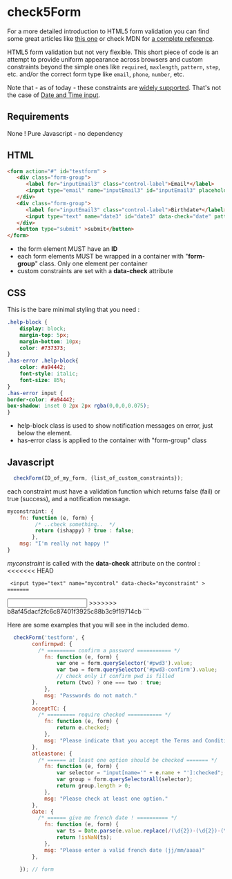 # check5Form

For a more detailed introduction to HTML5 form validation you can find some great articles like  [this one](https://www.html5rocks.com/en/tutorials/forms/constraintvalidation/) or check MDN for [a complete reference](https://developer.mozilla.org/en-US/docs/Learn/HTML/Forms/Form_validation).

HTML5 form validation but not very flexible. This short piece of code is an attempt to provide uniform appearance across browsers and custom constraints beyond the simple ones like `required`, `maxlength`, `pattern`, `step`, etc. and/or the correct form type like `email`, `phone`, `number`, etc.

Note that - as of today - these constraints are [widely supported](http://caniuse.com/#feat=form-validation). That's not the case of [Date and Time input](http://caniuse.com/#feat=input-datetime).



## Requirements

None ! Pure Javascript - no dependency

## HTML


```html
<form action="#" id="testform" >
   <div class="form-group">
      <label for="inputEmail3" class="control-label">Email*</label>
      <input type="email" name="inputEmail3" id="inputEmail3" placeholder="Email" required >
   </div>
   <div class="form-group">
      <label for="inputEmail3" class="control-label">Birthdate*</label>
      <input type="text" name="date3" id="date3" data-check="date" pattern="\d{1,2}/\d{1,2}/\d{4}" placeholder="jj/mm/aaaa" required />
   </div>
   <button type="submit" >submit</button>
</form>
```

- the form element MUST have an **ID**
- each form elements MUST be wrapped in a container with "**form-group**" class. Only one element per container
- custom constraints are set with a **data-check** attribute

## CSS

This is the bare minimal styling that you need :


```css
.help-block {
    display: block;
    margin-top: 5px;
    margin-bottom: 10px;
    color: #737373;
}
.has-error .help-block{
    color: #a94442;
    font-style: italic;
    font-size: 85%;
}
.has-error input {
border-color: #a94442;
box-shadow: inset 0 2px 2px rgba(0,0,0,0.075);
}
```
- help-block class is used to show notification messages on error, just below the element.
- has-error class is applied to the container with "form-group" class

## Javascript
```javascript
  checkForm(ID_of_my_form, {list_of_custom_constraints});
```
each constraint must have a validation function which returns false (fail) or true (success), and a notification message.

```javascript
myconstraint: {
    fn: function (e, form) {
         /* ..check something..  */
         return (ishappy) ? true : false;
        },
    msg: "I'm really not happy !"
}
```

*myconstraint* is called with the **data-check** attribute on the control :
<<<<<<< HEAD
```
 <input type="text" name="mycontrol" data-check="myconstraint" >
=======

```
<input type="text" name="mycontrol" data-check="myconstraint" >
>>>>>>> b8af45dacf2fc6c87401f3925c88b3c9f19714cb
```

Here are some examples that you will see in the included demo.


```javascript
  checkForm('testform', {
        confirmpwd: {
          /* ========= confirm a password =========== */
            fn: function (e, form) {
                var one = form.querySelector('#pwd3').value;
                var two = form.querySelector('#pwd3-confirm').value;
                // check only if confirm pwd is filled
                return (two) ? one === two : true;
            },
            msg: "Passwords do not match."
        },
        acceptTC: {
          /* ========= require checked =========== */
            fn: function (e, form) {
                return e.checked;
            },
            msg: "Please indicate that you accept the Terms and Conditions"
        },
        atleastone: {
          /* ====== at least one option should be checked ======= */
            fn: function (e, form) {
                var selector = "input[name='" + e.name + "']:checked";
                var group = form.querySelectorAll(selector);
                return group.length > 0;
            },
            msg: "Please check at least one option."
        },
        date: {
          /* ====== give me french date ! ========== */
            fn: function (e, form) {
                var ts = Date.parse(e.value.replace(/(\d{2})-(\d{2})-(\d{4})/, "$2/$1/$3"));
                return !isNaN(ts);
            },
            msg: "Please enter a valid french date (jj/mm/aaaa)"
        },

    }); // form
```